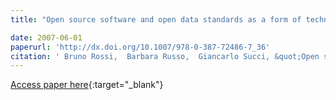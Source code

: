 ```yaml
---
title: "Open source software and open data standards as a form of technology adoption: a case study"

date: 2007-06-01
paperurl: 'http://dx.doi.org/10.1007/978-0-387-72486-7_36'
citation: ' Bruno Rossi,  Barbara Russo,  Giancarlo Succi, &quot;Open source software and open data standards as a form of technology adoption: a case study.&quot;, 2007.'
---
```

[Access paper here](http://dx.doi.org/10.1007/978-0-387-72486-7_36){:target="_blank"}
